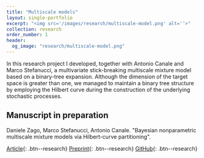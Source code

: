 ```yaml
---
title: "Multiscale models"
layout: single-portfolio
excerpt: "<img src='/images/research/multiscale-model.png' alt=''>"
collection: research
order_number: 1
header: 
  og_image: "research/multiscale-model.png"
---
```


In this research project I developed, together with Antonio Canale and Marco Stefanucci, a multivariate stick-breaking multiscale mixture model based on a binary-tree expansion.
Although the dimension of the target space is greater than one, we managed to maintain a binary tree structure by employing the Hilbert curve during the construction of the underlying stochastic processes.

## Manuscript in preparation

Daniele Zago, Marco Stefanucci, Antonio Canale. "Bayesian nonparametric multiscale mixture models via Hilbert-curve partitioning".

[Article](){: .btn--research} [Preprint](){: .btn--research} [GitHub](https://github.com/DedZago/msMK){: .btn--research}
